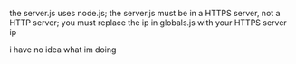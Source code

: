 the server.js uses node.js;
the server.js must be in a HTTPS server, not a HTTP server;
you must replace the ip in globals.js with your HTTPS server ip

i have no idea what im doing
